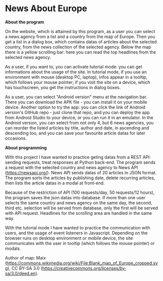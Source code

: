 # News About Europe


**About the program**

On the website, which is attained by this program, as a user you can select a news agency from a list and a country from the map of Europe. Then you get a list in a dialog box, which contains datas of articles about the selected country, from the news collection of the selected agency. Below the map there is a yellow scrolling bar: here you can read the top headlines from the selected news agency.

As a user, if you want to, you can activate tutorial mode: you can get informations about the usage of the site. In tutorial mode, if you use an environment with mouse (desktop PC, laptop), infos appear in a tooltip, which follows your mouse pointer; if you visit the site on a device, which has touchscreen, you get the instructions in dialog boxes.

As a user, you can select "Android version" menu at the navigation bar. There you can download the APK file - you can install it on your mobile device. Another option to try the app: you can click the link of Android version's GitHub repo - just clone that repo, and you can deploy the app from Android Studio to your device, or you can run it in an emulator. In the Android version, you can select from not only 4, but 6 news agencies, you can reorder the listed articles by title, author and date, in ascending and descending too, and you can save your favourite article datas for later occasions.


**About programming**

With this project I have wanted to practice geting datas from a REST API: sending requests, treat responses at Python back-end. The program sends a request with the selected country and news agency to News API (https://newsapi.org/). News API sends datas of 20 articles in JSON format. The program sorts the articles by publishing date, delete recurring articles, then lists the article datas in a modal at front-end.

Because of the restriction of API (100 requests/day, 50 requests/12 hours), the program saves the json datas into database. If more than one user selects the same country and news agency on the same day, the second, third etc. selection will be served from database, only the first will be served with API request. Headlines for the scrolling area are handled in the same way.

With the tutorial mode I have wanted to practice the communication with users, and the usage of event listeners in Javascript. Depending on the browser runs on desktop environment or mobile device, the site communicates with the user in tooltip (which follows the mouse pointer) or modals.

Author of map: Maix (https://commons.wikimedia.org/wiki/File:Blank_map_of_Europe_cropped.svg), CC BY-SA 3.0 (https://creativecommons.org/licenses/by-sa/3.0/deed.en).